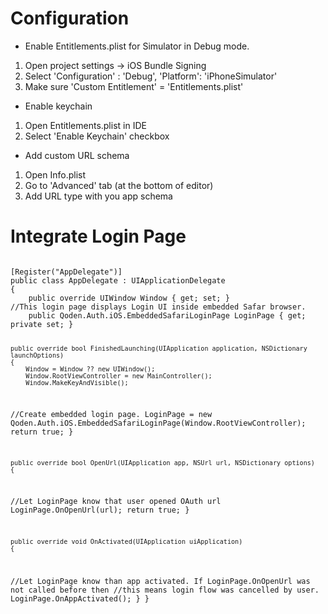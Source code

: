 ﻿# Configuration

* Enable Entitlements.plist for Simulator in Debug mode. 
1. Open project settings -> iOS Bundle Signing
1. Select 'Configuration' : 'Debug', 'Platform': 'iPhoneSimulator'
1. Make sure 'Custom Entitlement' = 'Entitlements.plist'
* Enable keychain
1. Open Entitlements.plist in IDE
1. Select 'Enable Keychain' checkbox
* Add custom URL schema
1. Open Info.plist
1. Go to 'Advanced' tab (at the bottom of editor)
1. Add URL type with you app schema

# Integrate Login Page

<code>
[Register("AppDelegate")]
public class AppDelegate : UIApplicationDelegate
{
    public override UIWindow Window { get; set; }
//This login page displays Login UI inside embedded Safar browser.
    public Qoden.Auth.iOS.EmbeddedSafariLoginPage LoginPage { get; private set; }

    public override bool FinishedLaunching(UIApplication application, NSDictionary launchOptions)
    {
        Window = Window ?? new UIWindow();
        Window.RootViewController = new MainController();
        Window.MakeKeyAndVisible();
//Create embedded login page.
        LoginPage = new Qoden.Auth.iOS.EmbeddedSafariLoginPage(Window.RootViewController);
        return true;
    }

    public override bool OpenUrl(UIApplication app, NSUrl url, NSDictionary options)
    {
//Let LoginPage know that user opened OAuth url
        LoginPage.OnOpenUrl(url);
        return true;
    }

    public override void OnActivated(UIApplication uiApplication)
    {
//Let LoginPage know than app activated. If LoginPage.OnOpenUrl was not called before then 
//this means login flow was cancelled by user.
        LoginPage.OnAppActivated();
    }
}
</code>